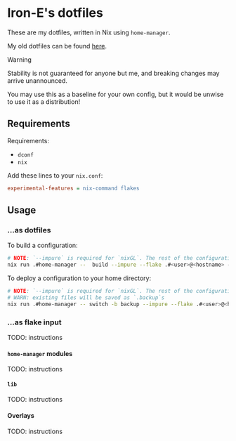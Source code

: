 # Iron-E's dotfiles

These are my dotfiles, written in Nix using `home-manager`.

My old dotfiles can be found [here](https://gitlab.com/Iron_E/dotfiles/).

> [!WARNING]
>
> Stability is not guaranteed for anyone but me, and breaking changes may arrive unannounced.
>
> You may use this as a baseline for your own config, but it would be unwise to use it as a distribution!

## Requirements

Requirements:

* `dconf`
* `nix`

Add these lines to your `nix.conf`:

```ini
experimental-features = nix-command flakes
```

## Usage

### …as dotfiles

To build a configuration:

```sh
# NOTE: `--impure` is required for `nixGL`. The rest of the configuration does not perform any impure action.
nix run .#home-manager --  build --impure --flake .#<user>@<hostname> --show-trace
```

To deploy a configuration to your home directory:

```sh
# NOTE: `--impure` is required for `nixGL`. The rest of the configuration does not perform any impure action.
# WARN: existing files will be saved as `.backup`s
nix run .#home-manager -- switch -b backup --impure --flake .#<user>@<hostname>
```

### …as flake input

TODO: instructions

#### `home-manager` modules

TODO: instructions

#### `lib`

TODO: instructions

#### Overlays

TODO: instructions
